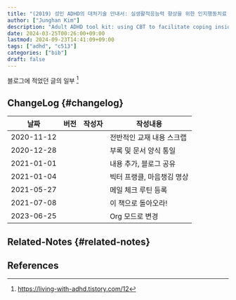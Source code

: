 ```yaml
---
title: "(2019) 성인 ADHD의 대처기술 안내서: 실생활적응능력 향상을 위한 인지행동치료 기법 활용"
author: ["Junghan Kim"]
description: "Adult ADHD tool kit: using CBT to facilitate coping inside and out 성인 ADHD 를 위한 인지행동치료. 일반인들에게는 조금 과한 이야기 일 수도 있다. 그래야 빈틈이 없다. 나의 에고는 가차 없이 빈틈을 노린다. 그래서 단일 시스템이 중요하다."
date: 2024-03-25T00:26:00+09:00
lastmod: 2024-09-23T14:41:09+09:00
tags: ["adhd", "c513"]
categories: ["bib"]
draft: false
---
```


<!--more-->

<style>details summary { color: green; }</style>

<style>details .details { color: blue; }</style>

<!--more-->

블로그에 적었던 글의 일부&nbsp;[^fn:1]


## ChangeLog {#changelog}

| 날짜       | 버전 | 작성자 | 작성내용        |
|----------|----|-----|-------------|
| 2020-11-12 |    |     | 전반적인 교재 내용 스크랩 |
| 2020-12-28 |    |     | 부록 및 문서 양식 통일 |
| 2021-01-01 |    |     | 내용 추가, 블로그 공유 |
| 2021-01-04 |    |     | 빅터 프랭클, 마음챙김 명상 |
| 2021-05-27 |    |     | 메일 체크 루틴 등록 |
| 2021-07-08 |    |     | 이 책으로 돌아오라! |
| 2023-06-25 |    |     | Org 모드로 변경 |


## Related-Notes {#related-notes}

## References

<style>.csl-entry{text-indent: -1.5em; margin-left: 1.5em;}</style><div class="csl-bib-body">
</div>

[^fn:1]: <https://living-with-adhd.tistory.com/12>
